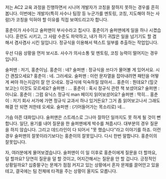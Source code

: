 저는 AC2 교육 과정을 진행하면서 시니어 개발자가 코칭을 잘하지 못하는 경우를 흔히 봅니다. 이번에는 개발자(특히 사수나 팀장 등 누군가를 멘토링, 코칭, 지도해야 하는 사람)가 코칭을 익혀야 할 이유를 직접 보여드리고자 합니다.

홍춘이가 사수이고 술퍼맨이 부사수라고 칩시다. 홍춘이가 술퍼맨에게 일을 하나 시켰습니다. 훈련도 시키고, 그 사람 수준도 파악하고, 내가 하기 귀찮은 일을 넘기기도 할 겸 해서 겸사겸사 시킨 일입니다. 정규식을 이용해서 텍스트 일부를 추출하는 작업입니다.

우선 다음 상황을 먼저 보시죠. 사수가 의사소통 및 멘토링, 코칭 능력이 떨어지는 경우입니다.

술퍼맨 : 저기, 홍춘이님.
홍춘이 : 네?
술퍼맨 : 정규식을 쓰다가 물어볼 게 있어서요. 시간 괜찮으세요?
홍춘이 : 네. 그러세요.
술퍼맨 : 이런 문자열을 잡아내려면 패턴을 어떻게 써야 하는지감이 잘 안 오네요. 정규식에 익숙하질 않아서...
홍춘이 : 뭔데요? (힐긋 보고는) 이것도 모르세요?
술퍼맨 : ...
홍춘이 : 혹시 정규식 관련 책 보셨어요?
술퍼맨 : 아니요.
홍춘이 : 그럼 유닉스 정규식 man 페이지 읽어보셨어요?
술퍼맨 : 딱히...
홍춘이 : 저기 회사 서가에 가면 정규식 교과서 하나 있거든요? 그거 좀 읽어보고나서 그래도 해결 안 되면 저한테 오세요.
술퍼맨 : (기어들어가는 목소리로) 네...

가슴 아픈 대화입니다. 술퍼맨은 스트레스로 그나마 잘하던 일까지도 못 하게 될 것이 뻔합니다. 일단, 용기를 내어 질문을 한 술퍼맨에게 박수를 쳐줍시다. 대부분의 경우 질문을 하지 않습니다. 그리고 데드라인이 다 되어서 "못 했습니다"라고 이야기를 하죠. 이런 경우 술퍼맨의 잘못이라기보다는 홍춘이의 잘못입니다. 다시 한번 말합니다. 홍춘이의 잘못입니다.

자, 여러분에게 물어보겠습니다. 술퍼맨이 이 일 이후로 홍춘이에게 질문을 더 할까요, 덜 할까요? 당연히 질문을 덜 할 것이고, 어지간해서는 질문을 안 할 겁니다. 긍정적인 상황일까요? 십중팔구는 문제가 점점 커지고 있는 상황에서 혼자 문제를 끌어안고 있을 테고, 결국에는 팀 전체에 타격을 주는 상황이 올지도 모릅니다.